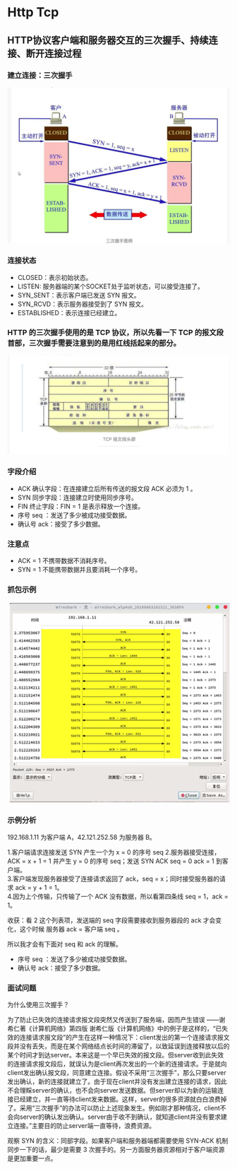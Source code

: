 # Http Tcp

## HTTP协议客户端和服务器交互的三次握手、持续连接、断开连接过程

### 建立连接：三次握手

![图片名称](img/1.png)


### 连接状态
* CLOSED：表示初始状态。
* LISTEN: 服务器端的某个SOCKET处于监听状态，可以接受连接了。
* SYN_SENT：表示客户端已发送 SYN 报文。
* SYN_RCVD：表示服务器接受到了 SYN 报文。
* ESTABLISHED：表示连接已经建立。

### HTTP 的三次握手使用的是 TCP 协议，所以先看一下 TCP 的报文段首部，三次握手需要注意到的是用红线括起来的部分。
![图片名称](img/2.png)
### 字段介绍
* ACK 确认字段：在连接建立后所有传送的报文段 ACK 必须为 1 。
* SYN 同步字段：连接建立时使用同步序号。
* FIN 终止字段：FIN = 1 是表示释放一个连接。
* 序号 seq ：发送了多少被成功接受数据。
* 确认号 ack：接受了多少数据。
### 注意点
* ACK = 1 不携带数据不消耗序号。
* SYN = 1 不能携带数据并且要消耗一个序号。
### 抓包示例
![图片名称](img/3.png)
### 示例分析
192.168.1.11 为客户端 A，42.121.252.58 为服务器 B。

1.客户端请求连接发送 SYN 产生一个为 x = 0 的序号 seq
2.服务器接受连接，ACK = x + 1 = 1 并产生 y = 0 的序号 seq；发送 SYN ACK seq = 0 ack = 1 到客户端。  
3.客户端发现服务器接受了连接请求返回了 ack，seq = x；同时接受服务器的请求 ack = y + 1 = 1。  
4.因为上个传输，只传输了一个 ACK 没有数据，所以看第四条线 seq = 1，ack = 1。

收获：看 2 这个列表项，发送端的 seq 字段需要接收到服务器段的 ack 才会变化，这个时候 服务器 ack = 客户端 seq 。

所以我才会有下面对 seq 和 ack 的理解。

* 序号 seq ：发送了多少被成功接受数据。
* 确认号 ack：接受了多少数据。
### 面试问题
为什么使用三次握手？

为了防止已失效的连接请求报文段突然又传送到了服务端，因而产生错误 ——谢希仁著《计算机网络》第四版
谢希仁版《计算机网络》中的例子是这样的，“已失效的连接请求报文段”的产生在这样一种情况下：client发出的第一个连接请求报文段并没有丢失，而是在某个网络结点长时间的滞留了，以致延误到连接释放以后的某个时间才到达server。本来这是一个早已失效的报文段。但server收到此失效的连接请求报文段后，就误认为是client再次发出的一个新的连接请求。于是就向client发出确认报文段，同意建立连接。假设不采用“三次握手”，那么只要server发出确认，新的连接就建立了。由于现在client并没有发出建立连接的请求，因此不会理睬server的确认，也不会向server发送数据。但server却以为新的运输连接已经建立，并一直等待client发来数据。这样，server的很多资源就白白浪费掉了。采用“三次握手”的办法可以防止上述现象发生。例如刚才那种情况，client不会向server的确认发出确认。server由于收不到确认，就知道client并没有要求建立连接。”主要目的防止server端一直等待，浪费资源。

观察 SYN 的含义：同部字段。如果客户端和服务器端都需要使用 SYN-ACK 机制同步一下的话，最少是需要 3 次握手的。另一方面服务器资源相对于客户端资源是更加重要一点。



